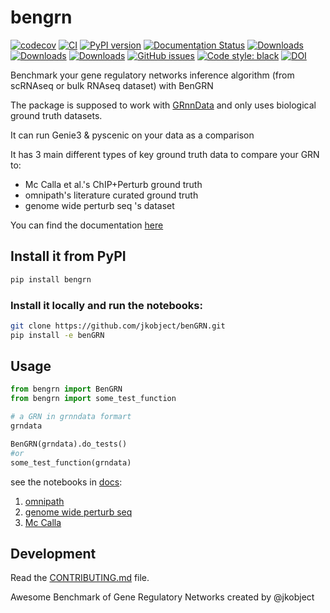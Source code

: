 # bengrn

[![codecov](https://codecov.io/gh/jkobject/benGRN/branch/main/graph/badge.svg?token=benGRN_token_here)](https://codecov.io/gh/jkobject/benGRN)
[![CI](https://github.com/jkobject/benGRN/actions/workflows/main.yml/badge.svg)](https://github.com/jkobject/benGRN/actions/workflows/main.yml)
[![PyPI version](https://badge.fury.io/py/benGRN.svg)](https://badge.fury.io/py/benGRN)
[![Documentation Status](https://readthedocs.org/projects/benGRN/badge/?version=latest)](https://benGRN.readthedocs.io/en/latest/?badge=latest)
[![Downloads](https://pepy.tech/badge/benGRN)](https://pepy.tech/project/benGRN)
[![Downloads](https://pepy.tech/badge/benGRN/month)](https://pepy.tech/project/benGRN)
[![Downloads](https://pepy.tech/badge/benGRN/week)](https://pepy.tech/project/benGRN)
[![GitHub issues](https://img.shields.io/github/issues/jkobject/benGRN)](https://img.shields.io/github/issues/jkobject/benGRN)
[![Code style: black](https://img.shields.io/badge/code%20style-black-000000.svg)](https://github.com/psf/black)
[![DOI](https://img.shields.io/badge/DOI-10.1101%2F2024.07.29.605556-blue)](https://doi.org/10.1101/2024.07.29.605556)

Benchmark your gene regulatory networks inference algorithm (from scRNAseq or bulk RNAseq dataset) with BenGRN

The package is supposed to work with [GRnnData](https://cantinilab.github.io/GRnnData/) and only uses biological ground truth datasets.

It can run Genie3 & pyscenic on your data as a comparison

It has 3 main different types of key ground truth data to compare your GRN to:

- Mc Calla et al.'s ChIP+Perturb ground truth
- omnipath's literature curated ground truth
- genome wide perturb seq 's dataset 

You can find the documentation [here](https://www.jkobject.com/benGRN/)

## Install it from PyPI

```bash
pip install bengrn
```

### Install it locally and run the notebooks:

```bash
git clone https://github.com/jkobject/benGRN.git
pip install -e benGRN
```

## Usage

```py
from bengrn import BenGRN
from bengrn import some_test_function

# a GRN in grnndata formart
grndata

BenGRN(grndata).do_tests()
#or
some_test_function(grndata)
```

see the notebooks in [docs](https://www.jkobject.com/benGRN/):

1. [omnipath](https://www.jkobject.com/benGRN/notebooks/bench_omni_genie3)
2. [genome wide perturb seq](https://www.jkobject.com/benGRN/notebooks/bench_perturbseq_genie3_transp/)
3. [Mc Calla](https://www.jkobject.com/benGRN/notebooks/bench_sroy_genie3_transp/)

## Development

Read the [CONTRIBUTING.md](CONTRIBUTING.md) file.

Awesome Benchmark of Gene Regulatory Networks created by @jkobject